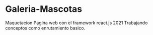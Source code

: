 # Galeria-Mascotas
Maquetacion Pagina web con el framework  react.js 2021
Trabajando conceptos como enrutamiento basico.


